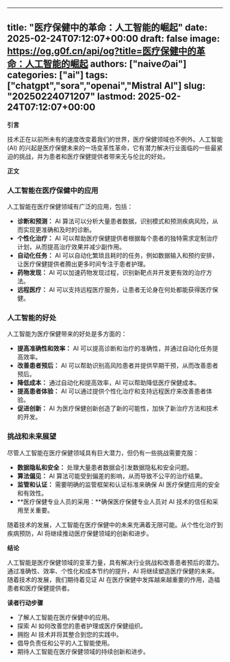 
---
title: "医疗保健中的革命：人工智能的崛起"
date: 2025-02-24T07:12:07+00:00
draft: false
image: https://og.g0f.cn/api/og?title=医疗保健中的革命：人工智能的崛起
authors: ["naiveのai"]
categories: ["ai"]
tags: ["chatgpt","sora","openai","Mistral AI"]
slug: "20250224071207"
lastmod: 2025-02-24T07:12:07+00:00
---
**引言**

技术正在以前所未有的速度改变着我们的世界，医疗保健领域也不例外。人工智能 (AI) 的兴起是医疗保健未来的一场变革性革命，它有潜力解决行业面临的一些最紧迫的挑战，并为患者和医疗保健提供者带来无与伦比的好处。

**正文**

### 人工智能在医疗保健中的应用

人工智能在医疗保健领域有广泛的应用，包括：

* **诊断和预测：** AI 算法可以分析大量患者数据，识别模式和预测疾病风险，从而实现更准确和及时的诊断。
* **个性化治疗：** AI 可以帮助医疗保健提供者根据每个患者的独特需求定制治疗计划，从而提高治疗效果并减少副作用。
* **自动化任务：** AI 可以自动化繁琐且耗时的任务，例如数据输入和预约安排，让医疗保健提供者腾出更多时间专注于患者护理。
* **药物发现：** AI 可以加速药物发现过程，识别新靶点并开发更有效的治疗方法。
* **远程医疗：** AI 可以支持远程医疗服务，让患者无论身在何处都能获得医疗保健。

### 人工智能的好处

人工智能为医疗保健带来的好处是多方面的：

* **提高准确性和效率：** AI 可以提高诊断和治疗的准确性，并通过自动化任务提高效率。
* **改善患者预后：** AI 可以帮助识别高风险患者并提供早期干预，从而改善患者预后。
* **降低成本：** 通过自动化和提高效率，AI 可以帮助降低医疗保健成本。
* **提高患者体验：** AI 可以通过提供个性化治疗和支持远程医疗来改善患者体验。
* **促进创新：** AI 为医疗保健创新创造了新的可能性，加快了新治疗方法和技术的开发。

### 挑战和未来展望

尽管人工智能在医疗保健领域具有巨大潜力，但仍有一些挑战需要克服：

* **数据隐私和安全：** 处理大量患者数据会引发数据隐私和安全问题。
* **算法偏见：** AI 算法可能受到偏差的影响，从而导致不公平的治疗结果。
* **监管和认证：** 需要明确的监管框架和认证标准来确保 AI 医疗保健应用的安全和有效性。
* **医疗保健专业人员的采用：**确保医疗保健专业人员对 AI 技术的信任和采用至关重要。

随着技术的发展，人工智能在医疗保健中的未来充满着无限可能。从个性化治疗到疾病预防，AI 将继续推动医疗保健领域的创新和进步。

**结论**

人工智能是医疗保健领域的变革力量，具有解决行业挑战和改善患者预后的潜力。通过准确性、效率、个性化和成本节约的提升，AI 将继续塑造医疗保健的未来。随着技术的发展，我们期待着见证 AI 在医疗保健中发挥越来越重要的作用，造福患者和医疗保健提供者。

**读者行动步骤**

* 了解人工智能在医疗保健中的应用。
* 探索 AI 如何改善您的患者护理或医疗保健组织。
* 拥抱 AI 技术并将其整合到您的实践中。
* 倡导负责任和公平的人工智能使用。
* 期待人工智能在医疗保健领域的持续创新和进步。